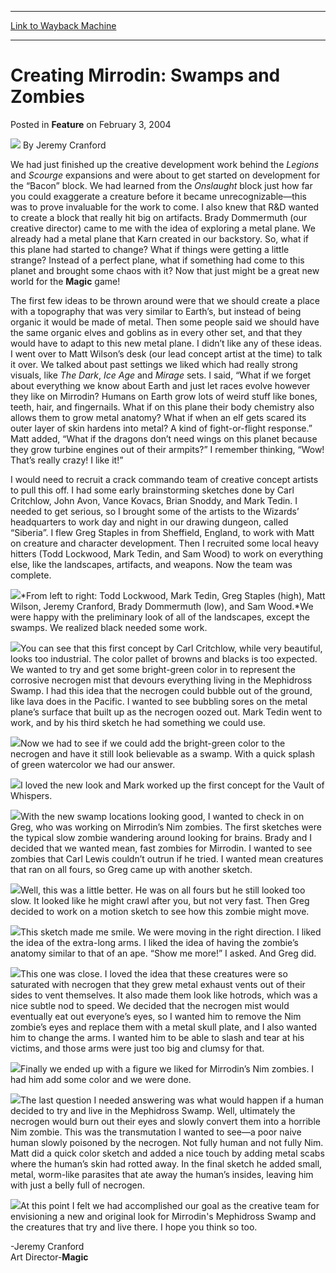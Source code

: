 
---
[Link to Wayback Machine](https://web.archive.org/web/20210429033006/https://magic.wizards.com/en/articles/archive/feature/creating-mirrodin-swamps-and-zombies-2004-02-03)

[_metadata_:wayback_url]:- "https://magic.wizards.com/en/articles/archive/feature/creating-mirrodin-swamps-and-zombies-2004-02-03"
[_metadata_:wayback_raw_url]:- "https://web.archive.org/web/20210429033006id_/https://magic.wizards.com/en/articles/archive/feature/creating-mirrodin-swamps-and-zombies-2004-02-03"
[_metadata_:wayback_capture_timestamp]:- "2021-04-29 03:30:06+00:00"
[_metadata_:publish_date]:- "2004-02-03"
[_metadata_:description]:- "We had just finished up the creative development work behind the Legions and Scourge expansions and were about to get started on development for the “Bacon” block. We had learned from the Onslaught block just how far you could exaggerate a creature before it became unrecognizable—this was to prove invaluable for the work to come. I also knew that R&D wanted to create a block"
[_metadata_:generator]:- "Drupal 7 (http://drupal.org)"
---


Creating Mirrodin: Swamps and Zombies
=====================================



 Posted in **Feature**
 on February 3, 2004 






![](https://media.magic.wizards.com/styles/auth_small/public/images/person/authorpic_JeremyCranford.jpg)
By Jeremy Cranford











We had just finished up the creative development work behind the *Legions* and *Scourge* expansions and were about to get started on development for the “Bacon” block. We had learned from the *Onslaught* block just how far you could exaggerate a creature before it became unrecognizable—this was to prove invaluable for the work to come. I also knew that R&D wanted to create a block that really hit big on artifacts. Brady Dommermuth (our creative director) came to me with the idea of exploring a metal plane. We already had a metal plane that Karn created in our backstory. So, what if this plane had started to change? What if things were getting a little strange? Instead of a perfect plane, what if something had come to this planet and brought some chaos with it? Now that just might be a great new world for the **Magic** game!

The first few ideas to be thrown around were that we should create a place with a topography that was very similar to Earth’s, but instead of being organic it would be made of metal. Then some people said we should have the same organic elves and goblins as in every other set, and that they would have to adapt to this new metal plane. I didn’t like any of these ideas. I went over to Matt Wilson’s desk (our lead concept artist at the time) to talk it over. We talked about past settings we liked which had really strong visuals, like *The Dark*, *Ice Age* and *Mirage* sets. I said, “What if we forget about everything we know about Earth and just let races evolve however they like on Mirrodin? Humans on Earth grow lots of weird stuff like bones, teeth, hair, and fingernails. What if on this plane their body chemistry also allows them to grow metal anatomy? What if when an elf gets scared its outer layer of skin hardens into metal? A kind of fight-or-flight response.” Matt added, “What if the dragons don’t need wings on this planet because they grow turbine engines out of their armpits?” I remember thinking, “Wow! That’s really crazy! I like it!”

I would need to recruit a crack commando team of creative concept artists to pull this off. I had some early brainstorming sketches done by Carl Critchlow, John Avon, Vance Kovacs, Brian Snoddy, and Mark Tedin. I needed to get serious, so I brought some of the artists to the Wizards’ headquarters to work day and night in our drawing dungeon, called “Siberia”. I flew Greg Staples in from Sheffield, England, to work with Matt on creature and character development. Then I recruited some local heavy hitters (Todd Lockwood, Mark Tedin, and Sam Wood) to work on everything else, like the landscapes, artifacts, and weapons. Now the team was complete. 

![](https://media.magic.wizards.com/image_legacy_migration/magic/images/mtgcom/fcpics/features/194_team.jpg)*From left to right: Todd Lockwood, Mark Tedin, Greg Staples (high), Matt Wilson, Jeremy Cranford, Brady Dommermuth (low), and Sam Wood.*We were happy with the preliminary look of all of the landscapes, except the swamps. We realized black needed some work. 

![](https://media.magic.wizards.com/image_legacy_migration/magic/images/mtgcom/fcpics/features/194_swamp1.jpg)You can see that this first concept by Carl Critchlow, while very beautiful, looks too industrial. The color pallet of browns and blacks is too expected. We wanted to try and get some bright-green color in to represent the corrosive necrogen mist that devours everything living in the Mephidross Swamp. I had this idea that the necrogen could bubble out of the ground, like lava does in the Pacific. I wanted to see bubbling sores on the metal plane’s surface that built up as the necrogen oozed out. Mark Tedin went to work, and by his third sketch he had something we could use. 

![](https://media.magic.wizards.com/image_legacy_migration/magic/images/mtgcom/fcpics/features/194_swamp2.jpg)Now we had to see if we could add the bright-green color to the necrogen and have it still look believable as a swamp. With a quick splash of green watercolor we had our answer.

![](https://media.magic.wizards.com/image_legacy_migration/magic/images/mtgcom/fcpics/features/194_swamp3.jpg)I loved the new look and Mark worked up the first concept for the Vault of Whispers.

![](https://media.magic.wizards.com/image_legacy_migration/magic/images/mtgcom/fcpics/features/194_swamp4.jpg)With the new swamp locations looking good, I wanted to check in on Greg, who was working on Mirrodin’s Nim zombies. The first sketches were the typical slow zombie wandering around looking for brains. Brady and I decided that we wanted mean, fast zombies for Mirrodin. I wanted to see zombies that Carl Lewis couldn’t outrun if he tried. I wanted mean creatures that ran on all fours, so Greg came up with another sketch.

![](https://media.magic.wizards.com/image_legacy_migration/magic/images/mtgcom/fcpics/features/194_zombie1.jpg)Well, this was a little better. He was on all fours but he still looked too slow. It looked like he might crawl after you, but not very fast. Then Greg decided to work on a motion sketch to see how this zombie might move.

![](https://media.magic.wizards.com/image_legacy_migration/magic/images/mtgcom/fcpics/features/194_zombie2.jpg)This sketch made me smile. We were moving in the right direction. I liked the idea of the extra-long arms. I liked the idea of having the zombie’s anatomy similar to that of an ape. “Show me more!” I asked. And Greg did.

![](https://media.magic.wizards.com/image_legacy_migration/magic/images/mtgcom/fcpics/features/194_zombie3.jpg)This one was close. I loved the idea that these creatures were so saturated with necrogen that they grew metal exhaust vents out of their sides to vent themselves. It also made them look like hotrods, which was a nice subtle nod to speed. We decided that the necrogen mist would eventually eat out everyone’s eyes, so I wanted him to remove the Nim zombie’s eyes and replace them with a metal skull plate, and I also wanted him to change the arms. I wanted him to be able to slash and tear at his victims, and those arms were just too big and clumsy for that.

![](https://media.magic.wizards.com/image_legacy_migration/magic/images/mtgcom/fcpics/features/194_zombie4.jpg)Finally we ended up with a figure we liked for Mirrodin’s Nim zombies. I had him add some color and we were done.

![](https://media.magic.wizards.com/image_legacy_migration/magic/images/mtgcom/fcpics/features/194_zombie5.jpg)The last question I needed answering was what would happen if a human decided to try and live in the Mephidross Swamp. Well, ultimately the necrogen would burn out their eyes and slowly convert them into a horrible Nim zombie. This was the transmutation I wanted to see—a poor naive human slowly poisoned by the necrogen. Not fully human and not fully Nim. Matt did a quick color sketch and added a nice touch by adding metal scabs where the human’s skin had rotted away. In the final sketch he added small, metal, worm-like parasites that ate away the human’s insides, leaving him with just a belly full of necrogen.

![](https://media.magic.wizards.com/image_legacy_migration/magic/images/mtgcom/fcpics/features/194_human1.jpg)At this point I felt we had accomplished our goal as the creative team for envisioning a new and original look for Mirrodin's Mephidross Swamp and the creatures that try and live there. I hope you think so too.

-Jeremy Cranford  
 Art Director-**Magic**







